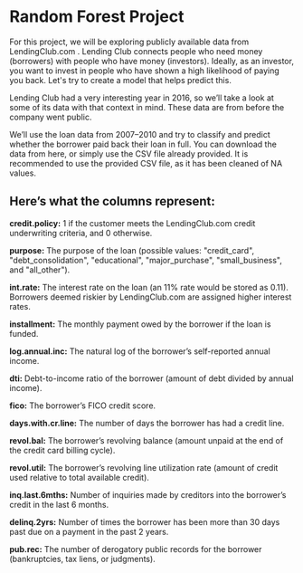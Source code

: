 # Random Forest Project

For this project, we will be exploring publicly available data from LendingClub.com
. Lending Club connects people who need money (borrowers) with people who have money (investors). Ideally, as an investor, you want to invest in people who have shown a high likelihood of paying you back. Let's try to create a model that helps predict this.

Lending Club had a very interesting year in 2016, so we’ll take a look at some of its data with that context in mind. These data are from before the company went public.

We’ll use the loan data from 2007–2010 and try to classify and predict whether the borrower paid back their loan in full. You can download the data from here, or simply use the CSV file already provided. It is recommended to use the provided CSV file, as it has been cleaned of NA values.

## Here’s what the columns represent:

**credit.policy:** 1 if the customer meets the LendingClub.com credit underwriting criteria, and 0 otherwise.

**purpose:** The purpose of the loan (possible values: "credit_card", "debt_consolidation", "educational", "major_purchase", "small_business", and "all_other").

**int.rate:** The interest rate on the loan (an 11% rate would be stored as 0.11). Borrowers deemed riskier by LendingClub.com are assigned higher interest rates.

**installment:** The monthly payment owed by the borrower if the loan is funded.

**log.annual.inc:** The natural log of the borrower’s self-reported annual income.

**dti:** Debt-to-income ratio of the borrower (amount of debt divided by annual income).

**fico:** The borrower’s FICO credit score.

**days.with.cr.line:** The number of days the borrower has had a credit line.

**revol.bal:** The borrower’s revolving balance (amount unpaid at the end of the credit card billing cycle).

**revol.util:** The borrower’s revolving line utilization rate (amount of credit used relative to total available credit).

**inq.last.6mths:** Number of inquiries made by creditors into the borrower’s credit in the last 6 months.

**delinq.2yrs:** Number of times the borrower has been more than 30 days past due on a payment in the past 2 years.

**pub.rec:** The number of derogatory public records for the borrower (bankruptcies, tax liens, or judgments).
